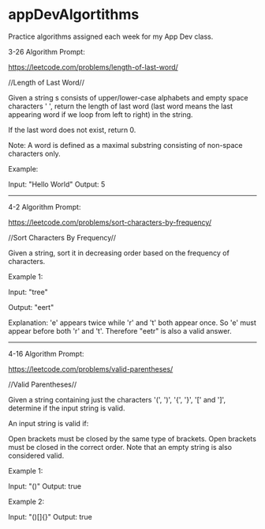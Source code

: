 # appDevAlgortithms
Practice algorithms assigned each week for my App Dev class. 

3-26 Algorithm Prompt:

https://leetcode.com/problems/length-of-last-word/

//Length of Last Word//

Given a string s consists of upper/lower-case alphabets and empty space characters ' ', return the length of last word (last word means the last appearing word if we loop from left to right) in the string.

If the last word does not exist, return 0.

Note: A word is defined as a maximal substring consisting of non-space characters only.

Example:

Input: "Hello World"
Output: 5
_____________________________________

4-2 Algorithm Prompt:

https://leetcode.com/problems/sort-characters-by-frequency/

//Sort Characters By Frequency//

Given a string, sort it in decreasing order based on the frequency of characters.

Example 1:

Input:
"tree"

Output:
"eert"

Explanation:
'e' appears twice while 'r' and 't' both appear once.
So 'e' must appear before both 'r' and 't'. Therefore "eetr" is also a valid answer.
_____________________________________

4-16 Algorithm Prompt:

https://leetcode.com/problems/valid-parentheses/

//Valid Parentheses//

Given a string containing just the characters '(', ')', '{', '}', '[' and ']', determine if the input string is valid.

An input string is valid if:

Open brackets must be closed by the same type of brackets.
Open brackets must be closed in the correct order.
Note that an empty string is also considered valid.

Example 1:

Input: "()"
Output: true

Example 2:

Input: "()[]{}"
Output: true
